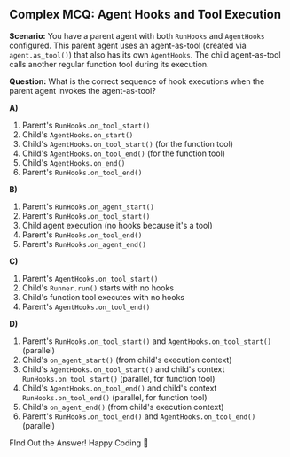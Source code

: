## Complex MCQ: Agent Hooks and Tool Execution

**Scenario:** You have a parent agent with both `RunHooks` and `AgentHooks` configured. This parent agent uses an agent-as-tool (created via `agent.as_tool()`) that also has its own `AgentHooks`. The child agent-as-tool calls another regular function tool during its execution.

**Question:** What is the correct sequence of hook executions when the parent agent invokes the agent-as-tool?

**A)** 
1. Parent's `RunHooks.on_tool_start()`
2. Child's `AgentHooks.on_start()`
3. Child's `AgentHooks.on_tool_start()` (for the function tool)
4. Child's `AgentHooks.on_tool_end()` (for the function tool)
5. Child's `AgentHooks.on_end()`
6. Parent's `RunHooks.on_tool_end()`

**B)**
1. Parent's `RunHooks.on_agent_start()`
2. Parent's `RunHooks.on_tool_start()`
3. Child agent execution (no hooks because it's a tool)
4. Parent's `RunHooks.on_tool_end()`
5. Parent's `RunHooks.on_agent_end()`

**C)**
1. Parent's `AgentHooks.on_tool_start()`
2. Child's `Runner.run()` starts with no hooks
3. Child's function tool executes with no hooks
4. Parent's `AgentHooks.on_tool_end()`

**D)**
1. Parent's `RunHooks.on_tool_start()` and `AgentHooks.on_tool_start()` (parallel)
2. Child's `on_agent_start()` (from child's execution context)
3. Child's `AgentHooks.on_tool_start()` and child's context `RunHooks.on_tool_start()` (parallel, for function tool)
4. Child's `AgentHooks.on_tool_end()` and child's context `RunHooks.on_tool_end()` (parallel, for function tool)
5. Child's `on_agent_end()` (from child's execution context)
6. Parent's `RunHooks.on_tool_end()` and `AgentHooks.on_tool_end()` (parallel)

FInd Out the Answer! Happy Coding 🫰
